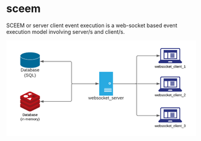 # sceem
SCEEM or server client event execution is a web-socket based event execution model involving server/s and client/s.

![architecture diagram](./docs/assets/images/execution_server_diagram.png)
